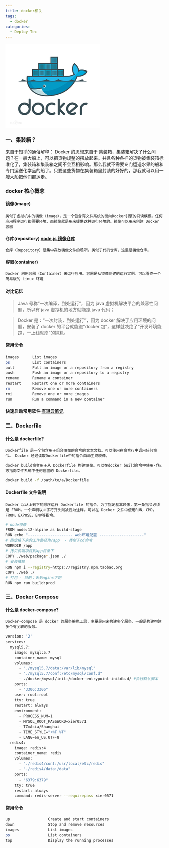 ```yaml
---
title: docker相关
tags:
  - docker
categories:
  - Deploy-Tec
---
```


<img width="300" align="center" src="/images/dockerlogo.png" alt="ronaldoxzb" /></p>

### 一、集装箱？

来自于知乎的通俗解释：
Docker 的思想来自于 集装箱，集装箱解决了什么问题？在一艘大船上，可以把货物规整的摆放起来。并且各种各样的货物被集装箱标准化了，集装箱和集装箱之间不会互相影响。那么我就不需要专门运送水果的船和专门运送化学品的船了。只要这些货物在集装箱里封装的好好的，那我就可以用一艘大船把他们都运走。

### docker 核心概念

#### 镜像(image)

`类似于虚拟机中的镜像（image），是一个包含有文件系统的面向Docker引擎的只读模板。任何应用程序运行都需要环境，而镜像就是用来提供这种运行环境的。镜像可以用来创建 Docker 容器`

#### 仓库(repository) [node.js 镜像仓库](https://hub.docker.com/_/node)

`仓库（Repository）是集中存放镜像文件的场所。类似于代码仓库，这里是镜像仓库。`

#### 容器(container)

`Docker 利用容器（Container）来运行应用。容器是从镜像创建的运行实例。可以看作一个简易版的 Linux 环境`

#### 对比记忆

> Java 号称“一次编译，到处运行”，因为 java 虚拟机解决平台的兼容性问题，所以有 java 虚拟机的地方就能跑 java 代码；

> Docker 是：“一次封装，到处运行”，因为 docker 解决了应用环境的问题，安装了 docker 的平台就能跑“docker 包”，这样就决绝了“开发环境能跑，一上线就崩”的尴尬。

#### 常用命令

```bash
images      List images
ps          List containers
pull        Pull an image or a repository from a registry
push        Push an image or a repository to a registry
rename      Rename a container
restart     Restart one or more containers
rm          Remove one or more containers
rmi         Remove one or more images
run         Run a command in a new container
```

#### 快速启动常用软件 [有道云笔记](http://note.youdao.com/s/XQGk25P1)

### 二、Dockerfile

#### 什么是 dockerfile?

`Dockerfile 是一个包含用于组合映像的命令的文本文档。可以使用在命令行中调用任何命令。 Docker 通过读取Dockerfile中的指令自动生成映像。`

`docker build命令用于从 Dockerfile 构建映像。可以在docker build命令中使用-f标志指向文件系统中任何位置的 Dockerfile。`

```bash
docker build -f /path/to/a/Dockerfile
```

#### Dockerfile 文件说明

`Docker 以从上到下的顺序运行 Dockerfile 的指令。为了指定基本映像，第一条指令必须是 FROM。一个声明以＃字符开头则被视为注释。可以在 Docker 文件中使用RUN，CMD，FROM，EXPOSE，ENV等指令。`

```bash
# node镜像
FROM node:12-alpine as build-stage
RUN echo "-------------------- web环境配置 --------------------"
# 指定接下来的工作路径为/app  - 类似于cd命令
WORKDIR /app
# 拷贝前端项目到app目录下
COPY ./web/package*.json ./
# 安装依赖
RUN npm i --registry=https://registry.npm.taobao.org
COPY ./web ./
# 打包 - 目的：丢到nginx下跑
RUN npm run build:prod
```

### 三、Docker Compose

#### 什么是 docker-compose?

`Docker-compose 是 docker 的服务编排工具，主要是用来构建多个服务，一般是构建构建多个有关联的服务。`

```bash
version: '2'
services:
  mysql5.7:
    image: mysql:5.7
    container_name: mysql
    volumes:
      - "./mysql5.7/data:/var/lib/mysql"
      - "./mysql5.7/conf:/etc/mysql/conf.d"
      - ./docker/mysql/init:/docker-entrypoint-initdb.d/ #执行默认脚本
    ports:
      - "3306:3306"
    user: root:root
    tty: true
    restart: always
    environment:
      - PROCESS_NUM=1
      - MYSQL_ROOT_PASSWORD=xier0571
      - TZ=Asia/Shanghai
      - TIME_STYLE="+%F %T"
      - LANG=en_US.UTF-8
  redis4:
    image: redis:4
    container_name: redis
    volumes:
      - "./redis4/conf:/usr/local/etc/redis"
      - "./redis4/data:/data"
    ports:
      - "6379:6379"
    tty: true
    restart: always
    command: redis-server --requirepass xier0571
```

#### 常用命令

```bash
up                 Create and start containers
down               Stop and remove resources
images             List images
ps                 List containers
top                Display the running processes
```

